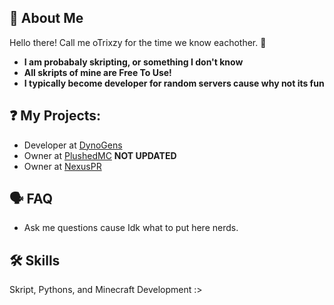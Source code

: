 ## 🚀 About Me

Hello there! Call me oTrixzy for the time we know eachother. 👋


- **I am probabaly skripting, or something I don't know**
- **All skripts of mine are Free To Use!**
- **I typically become developer for random servers cause why not its fun**


## ❓ My Projects:

- Developer at [DynoGens](https://discord.gg/x7VsSFFh7w)
- Owner at [PlushedMC](https://discord.gg/87P3STS8E4) **NOT UPDATED**
- Owner at [NexusPR](https://discord.gg/uhSyVapSV3)

## 🗣 FAQ

- Ask me questions cause Idk what to put here nerds.
## 🛠 Skills
Skript, Pythons, and Minecraft Development :>
